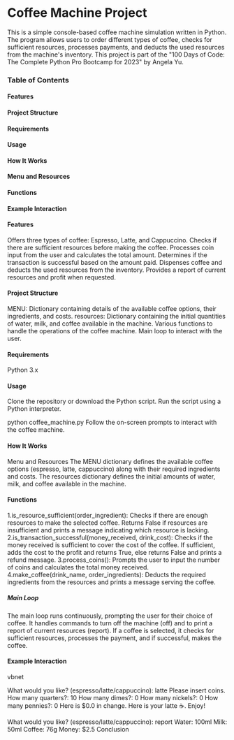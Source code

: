 
# Coffee Machine Project
This is a simple console-based coffee machine simulation written in Python. The program allows users to order different types of coffee, checks for sufficient resources, processes payments, and deducts the used resources from the machine's inventory. This project is part of the "100 Days of Code: The Complete Python Pro Bootcamp for 2023" by Angela Yu.

### Table of Contents
#### Features
#### Project Structure
#### Requirements
#### Usage
#### How It Works
#### Menu and Resources
#### Functions
#### Example Interaction
#### Features
Offers three types of coffee: Espresso, Latte, and Cappuccino.
Checks if there are sufficient resources before making the coffee.
Processes coin input from the user and calculates the total amount.
Determines if the transaction is successful based on the amount paid.
Dispenses coffee and deducts the used resources from the inventory.
Provides a report of current resources and profit when requested.
#### Project Structure
MENU: Dictionary containing details of the available coffee options, their ingredients, and costs.
resources: Dictionary containing the initial quantities of water, milk, and coffee available in the machine.
Various functions to handle the operations of the coffee machine.
Main loop to interact with the user.
#### Requirements
Python 3.x
#### Usage
Clone the repository or download the Python script.
Run the script using a Python interpreter.

python coffee_machine.py
Follow the on-screen prompts to interact with the coffee machine.
#### How It Works
Menu and Resources
The MENU dictionary defines the available coffee options (espresso, latte, cappuccino) along with their required ingredients and costs. The resources dictionary defines the initial amounts of water, milk, and coffee available in the machine.

#### Functions
1.is_resource_sufficient(order_ingredient): Checks if there are enough resources to make the selected coffee. Returns False if resources are insufficient and prints a message indicating which resource is lacking.
2.is_transaction_successful(money_received, drink_cost): Checks if the money received is sufficient to cover the cost of the coffee. If sufficient, adds the cost to the profit and returns True, else returns False and prints a refund message.
3.process_coins(): Prompts the user to input the number of coins and calculates the total money received.
4.make_coffee(drink_name, order_ingredients): Deducts the required ingredients from the resources and prints a message serving the coffee.
##### Main Loop
The main loop runs continuously, prompting the user for their choice of coffee. It handles commands to turn off the machine (off) and to print a report of current resources (report). If a coffee is selected, it checks for sufficient resources, processes the payment, and if successful, makes the coffee.

#### Example Interaction
vbnet

What would you like? (espresso/latte/cappuccino): latte
Please insert coins.
How many quarters?: 10
How many dimes?: 0
How many nickels?: 0
How many pennies?: 0
Here is $0.0 in change.
Here is your latte ☕️. Enjoy!

What would you like? (espresso/latte/cappuccino): report
Water: 100ml
Milk: 50ml
Coffee: 76g
Money: $2.5
Conclusion

